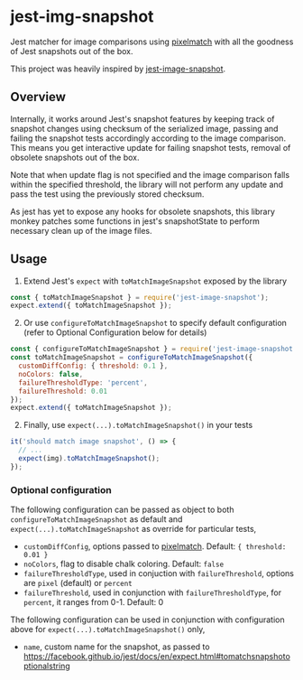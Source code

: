 # jest-img-snapshot

Jest matcher for image comparisons using [pixelmatch](https://github.com/mapbox/pixelmatch) with all the goodness of Jest snapshots out of the box.

This project was heavily inspired by [jest-image-snapshot](https://github.com/americanexpress/jest-image-snapshot).

## Overview

Internally, it works around Jest's snapshot features by keeping track of snapshot changes using checksum of the serialized image, passing and failing the snapshot tests accordingly according to the image comparison. This means you get interactive update for failing snapshot tests, removal of obsolete snapshots out of the box.

Note that when update flag is not specified and the image comparison falls within the specified threshold, the library will not perform any update and pass the test using the previously stored checksum.

As jest has yet to expose any hooks for obsolete snapshots, this library monkey patches some functions in jest's snapshotState to perform necessary clean up of the image files.

## Usage

1. Extend Jest's `expect` with `toMatchImageSnapshot` exposed by the library

```js
const { toMatchImageSnapshot } = require('jest-image-snapshot');
expect.extend({ toMatchImageSnapshot });
```

2. Or use `configureToMatchImageSnapshot` to specify default configuration (refer to Optional Configuration below for details)

```js
const { configureToMatchImageSnapshot } = require('jest-image-snapshot');
const toMatchImageSnapshot = configureToMatchImageSnapshot({
  customDiffConfig: { threshold: 0.1 },
  noColors: false,
  failureThresholdType: 'percent',
  failureThreshold: 0.01
});
expect.extend({ toMatchImageSnapshot });
```

2. Finally, use `expect(...).toMatchImageSnapshot()` in your tests

```js
it('should match image snapshot', () => {
  // ...
  expect(img).toMatchImageSnapshot();
});
```

### Optional configuration

The following configuration can be passed as object to both `configureToMatchImageSnapshot` as default and `expect(...).toMatchImageSnapshot` as override for particular tests,
* `customDiffConfig`, options passed to [pixelmatch](https://github.com/mapbox/pixelmatch#api). Default: `{ threshold: 0.01 }`
* `noColors`, flag to disable chalk coloring. Default: `false`
* `failureThresholdType`, used in conjuction with `failureThreshold`, options are `pixel` (default) or `percent`
* `failureThreshold`, used in conjunction with `failureThresholdType`, for `percent`, it ranges from 0-1. Default: 0

The following configuration can be used in conjunction with configuration above for `expect(...).toMatchImageSnapshot()` only,
* `name`, custom name for the snapshot, as passed to https://facebook.github.io/jest/docs/en/expect.html#tomatchsnapshotoptionalstring

